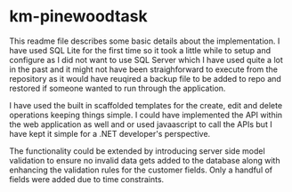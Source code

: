 # km-pinewoodtask

This readme file describes some basic details about the implementation. I have used SQL Lite for the first time so it took a little while to setup and configure as I did not want to use SQL Server which I have used quite a lot in the past and it might not have been straighforward to execute from the repository as it would have reuqired a backup file to be added to repo and restored if someone wanted to run through the application.

I have used the built in scaffolded templates for the create, edit and delete operations keeping things simple. I could have implemented the API within the web application as well and or used javaascript to call the APIs but I have kept it simple for a .NET developer's perspective. 

The functionality could be extended by introducing server side model validation to ensure no invalid data gets added to the database along with enhancing the validation rules for the customer fields. Only a handful of fields were added due to time constraints.
